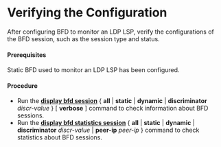 Verifying the Configuration
===========================

After configuring BFD to monitor an LDP LSP, verify the configurations of the BFD session, such as the session type and status.

#### Prerequisites

Static BFD used to monitor an LDP LSP has been configured.
#### Procedure

* Run the [**display bfd session**](cmdqueryname=display+bfd+session+all+static+dynamic+discriminator+verbose) { **all** | **static** | **dynamic** | **discriminator** *discr-value* } [ **verbose** ] command to check information about BFD sessions.
* Run the [**display bfd statistics
  session**](cmdqueryname=display+bfd+statistics+session+all+static+dynamic+discriminator) { **all** | **static** | **dynamic** | **discriminator** *discr-value* | **peer-ip** *peer-ip* } command to check statistics about BFD sessions.